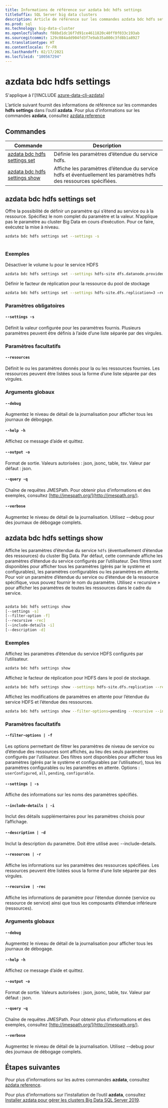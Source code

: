 ```yaml
---
title: Informations de référence sur azdata bdc hdfs settings
titleSuffix: SQL Server big data clusters
description: Article de référence sur les commandes azdata bdc hdfs settings.
ms.prod: sql
ms.technology: big-data-cluster
ms.openlocfilehash: f88bd1dc16f7d91ce4611820c40ff0f033c193ab
ms.sourcegitcommit: 129c084add904fd3f7e9ab35a800c3fd8b1a8927
ms.translationtype: HT
ms.contentlocale: fr-FR
ms.lasthandoff: 02/17/2021
ms.locfileid: "100567294"
---
```

# <a name="azdata-bdc-hdfs-settings"></a>azdata bdc hdfs settings

S'applique à l'[!INCLUDE [azure-data-cli-azdata](../../includes/azure-data-cli-azdata.md)]

L’article suivant fournit des informations de référence sur les commandes **hdfs settings** dans l’outil **azdata**. Pour plus d’informations sur les commandes **azdata**, consultez [azdata reference](reference-azdata.md)

## <a name="commands"></a>Commandes
|Commande|Description|
| --- | --- |
[azdata bdc hdfs settings set](#azdata-bdc-hdfs-settings-set) | Définie les paramètres d’étendue du service hdfs.
[azdata bdc hdfs settings show](#azdata-bdc-hdfs-settings-show) | Affiche les paramètres d’étendue du service hdfs et éventuellement les paramètres hdfs des ressources spécifiées.

## <a name="azdata-bdc-hdfs-settings-set"></a>azdata bdc hdfs settings set
Offre la possibilité de définir un paramètre qui s’étend au service ou à la ressource. Spécifiez le nom complet du paramètre et la valeur. N’applique pas le paramètre au cluster Big Data en cours d’exécution. Pour ce faire, exécutez la mise à niveau.
```bash
azdata bdc hdfs settings set --settings -s 
                        
```
### <a name="examples"></a>Exemples
Désactiver le volume lu pour le service HDFS 
```bash 
azdata bdc hdfs settings set --settings hdfs-site dfs.datanode.provided.volume.readthrough=false 
``` 
Définir le facteur de réplication pour la ressource du pool de stockage
```bash 
azdata bdc hdfs settings set --settings hdfs-site.dfs.replication=3 –resources storage-0 
``` 

### <a name="required-parameters"></a>Paramètres obligatoires
#### `--settings -s`
Définit la valeur configurée pour les paramètres fournis. Plusieurs paramètres peuvent être définis à l’aide d’une liste séparée par des virgules.
### <a name="optional-parameters"></a>Paramètres facultatifs 
#### `--resources` 
Définit le ou les paramètres donnés pour la ou les ressources fournies. Les ressources peuvent être listées sous la forme d’une liste séparée par des virgules. 

### <a name="global-arguments"></a>Arguments globaux
#### `--debug`
Augmentez le niveau de détail de la journalisation pour afficher tous les journaux de débogage.
#### `--help -h`
Affichez ce message d’aide et quittez.
#### `--output -o`
Format de sortie.  Valeurs autorisées : json, jsonc, table, tsv.  Valeur par défaut : json.
#### `--query -q`
Chaîne de requêtes JMESPath. Pour obtenir plus d’informations et des exemples, consultez [http://jmespath.org/](http://jmespath.org/).
#### `--verbose`
Augmentez le niveau de détail de la journalisation. Utilisez --debug pour des journaux de débogage complets.

## <a name="azdata-bdc-hdfs-settings-show"></a>azdata bdc hdfs settings show
Affiche les paramètres d’étendue du service `hdfs` (éventuellement d’étendue des ressources) du cluster Big Data. Par défaut, cette commande affiche les paramètres d’étendue du service configurés par l’utilisateur. Des filtres sont disponibles pour afficher tous les paramètres (gérés par le système et configurables), les paramètres configurables ou les paramètres en attente. Pour voir un paramètre d’étendue du service ou d’étendue de la ressource spécifique, vous pouvez fournir le nom du paramètre. Utilisez « recursive » pour afficher les paramètres de toutes les ressources dans le cadre du service. 
```bash

azdata bdc hdfs settings show 
[--settings -s]
[--filter-option -f]  
[--recursive -rec]
[--include-details -i]  
[--description -d]
```
### <a name="examples"></a>Exemples
Affichez les paramètres d’étendue du service HDFS configurés par l’utilisateur. 
```bash
azdata bdc hdfs settings show
```
Affichez le facteur de réplication pour HDFS dans le pool de stockage.
```bash
azdata bdc hdfs settings show --settings hdfs-site.dfs.replication --resources storage-0 
```
Affichez les modifications de paramètres en attente pour l’étendue du service HDFS et l’étendue des ressources. 
```bash
azdata bdc hdfs settings show --filter-options=pending --recursive --include-details
```
### <a name="optional-parameters"></a>Paramètres facultatifs 
#### `--filter-options | -f` 
Les options permettant de filtrer les paramètres de niveau de service ou d’étendue des ressources sont affichés, au lieu des seuls paramètres configurés par l’utilisateur. Des filtres sont disponibles pour afficher tous les paramètres (gérés par le système et configurables par l’utilisateur), tous les paramètres configurables ou les paramètres en attente. Options : `userConfigured`, `all`, `pending`, `configurable`.
#### `--settings | -s` 
Affiche des informations sur les noms des paramètres spécifiés. 
#### `--include-details | -i` 
Inclut des détails supplémentaires pour les paramètres choisis pour l’affichage. 
#### `--description | -d` 
Inclut la description du paramètre. Doit être utilisé avec --include-details. 
#### `--resources | -r` 
Affiche les informations sur les paramètres des ressources spécifiées. Les ressources peuvent être listées sous la forme d’une liste séparée par des virgules. 
#### `--recursive | -rec` 
Affiche les informations de paramètre pour l’étendue donnée (service ou ressource de service) ainsi que tous les composants d’étendue inférieure (ressources). 

### <a name="global-arguments"></a>Arguments globaux
#### `--debug`
Augmentez le niveau de détail de la journalisation pour afficher tous les journaux de débogage.
#### `--help -h`
Affichez ce message d’aide et quittez.
#### `--output -o`
Format de sortie.  Valeurs autorisées : json, jsonc, table, tsv.  Valeur par défaut : json.
#### `--query -q`
Chaîne de requêtes JMESPath. Pour obtenir plus d’informations et des exemples, consultez [http://jmespath.org/](http://jmespath.org/).
#### `--verbose`
Augmentez le niveau de détail de la journalisation. Utilisez --debug pour des journaux de débogage complets.

## <a name="next-steps"></a>Étapes suivantes

Pour plus d’informations sur les autres commandes **azdata**, consultez [azdata reference](reference-azdata.md). 

Pour plus d’informations sur l’installation de l’outil **azdata**, consultez [Installer azdata pour gérer les clusters Big Data SQL Server 2019](../install/deploy-install-azdata.md).
